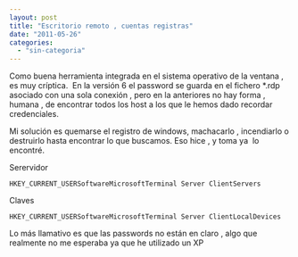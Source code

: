 ```yaml
---
layout: post
title: "Escritorio remoto , cuentas registras"
date: "2011-05-26"
categories: 
  - "sin-categoria"
---
```


Como buena herramienta integrada en el sistema operativo de la ventana , es muy críptica.  En la versión 6 el password se guarda en el fichero \*.rdp asociado con una sola conexión , pero en la anteriores no hay forma , humana , de encontrar todos los host a los que le hemos dado recordar credenciales.

Mi solución es quemarse el registro de windows, machacarlo , incendiarlo o destruirlo hasta encontrar lo que buscamos. Eso hice , y toma ya  lo encontré.

Serervidor

`HKEY_CURRENT_USERSoftwareMicrosoftTerminal Server ClientServers`

Claves

`HKEY_CURRENT_USERSoftwareMicrosoftTerminal Server ClientLocalDevices`

Lo más llamativo es que las passwords no están en claro , algo que realmente no me esperaba ya que he utilizado un XP
